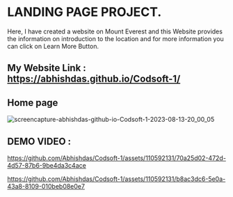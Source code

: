 # LANDING PAGE PROJECT.
Here, I have created a website on Mount Everest and this Website provides the information on introduction to the location and for more information you can click on Learn More Button.

## My Website Link : https://abhishdas.github.io/Codsoft-1/


## Home page 
![screencapture-abhishdas-github-io-Codsoft-1-2023-08-13-20_00_05](https://github.com/Abhishdas/Codsoft-1/assets/110592131/2cd18872-6972-4de3-807f-ecc7ea2579c4)


 
## DEMO VIDEO :


https://github.com/Abhishdas/Codsoft-1/assets/110592131/70a25d02-472d-4d57-87b6-9be4da3c4ace

https://github.com/Abhishdas/Codsoft-1/assets/110592131/b8ac3dc6-5e0a-43a8-8109-010beb08e0e7







